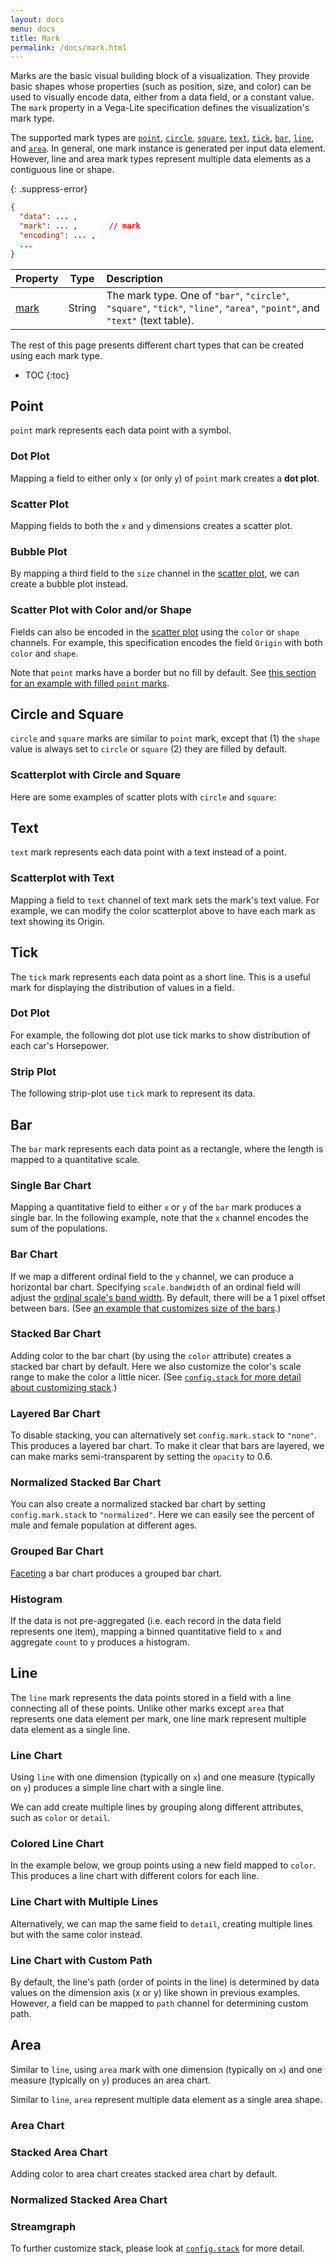 ```yaml
---
layout: docs
menu: docs
title: Mark
permalink: /docs/mark.html
---
```


Marks are the basic visual building block of a visualization.  They provide basic shapes whose properties (such as position, size, and color) can be used to visually encode data, either from a data field, or a constant value.  The `mark` property in a Vega-Lite specification defines the visualization's mark type.  

The supported mark types are [`point`](#point-mark), [`circle`](#circle-and-square-marks), [`square`](#circle-and-square-marks), [`text`](#text), [`tick`](#tick-mark), [`bar`](#bar-mark), [`line`](#line-mark), and [`area`](#area).  In general, one mark instance is generated per input data element. However, line and area mark types represent multiple data elements as a contiguous line or shape.

{: .suppress-error}
```json
{
  "data": ... ,       
  "mark": ... ,       // mark
  "encoding": ... ,
  ...
}
```

| Property             | Type          | Description    |
| :------------        |:-------------:| :------------- |
| [mark](mark.html)    | String        | The mark type.  One of `"bar"`, `"circle"`, `"square"`, `"tick"`, `"line"`, `"area"`, `"point"`, and `"text"` (text table). |

<!-- why mark-based approach over chart typology + but we support variety of chart types -->

The rest of this page presents different chart types that can be created using each mark type.

* TOC
{:toc}


## Point

`point` mark represents each data point with a symbol.  

### Dot Plot

Mapping a field to either only `x` (or only `y`) of `point` mark creates a **dot plot**.

<span class="vl-example" data-name="point_1d"></span>

### Scatter Plot

Mapping fields to both the `x` and `y` dimensions creates a scatter plot.

<span class="vl-example" data-name="scatter"></span>

### Bubble Plot

By mapping a third field to the `size` channel in the [scatter plot](#scatter), we can create a bubble plot instead.

<span class="vl-example" data-name="scatter_bubble"></span>

### Scatter Plot with Color and/or Shape

Fields can also be encoded in the [scatter plot](#scatter) using the `color` or `shape` channels.
For example, this specification encodes the field `Origin` with both `color` and `shape`.

<span class="vl-example" data-name="scatter_colored_with_shape"></span>

Note that `point` marks have a border but no fill by default.
See [this section for an example with filled `point` marks](config.html#config.mark.filled).

## Circle and Square

`circle` and `square` marks are similar to `point` mark, except that (1) the `shape` value is always set to `circle` or `square` (2) they are filled by default.

### Scatterplot with Circle and Square

Here are some examples of scatter plots with `circle` and `square`:

<span class="vl-example" data-name="circle"></span>

<span class="vl-example" data-name="square"></span>


## Text

`text` mark represents each data point with a text instead of a point.  

### Scatterplot with Text

Mapping a field to `text` channel of text mark sets the mark's text value.  For example, we can modify the color scatterplot above to have each mark as text showing its Origin.  

<span class="vl-example" data-name="text_scatter_colored"></span>

<!--
### Text Table Heatmap
__TODO__
-->

## Tick

The `tick` mark represents each data point as a short line.  This is a useful mark for displaying the distribution of values in a field.

### Dot Plot

For example, the following dot plot use tick marks to show distribution of each car's Horsepower.

<span class="vl-example" data-name="tick_dot"></span>

### Strip Plot

<!-- TODO: better explain this -->
The following strip-plot use `tick` mark to represent its data.

<span class="vl-example" data-name="tick_strip"></span>

<!--__TODO__ Colored Tick with adjusted size and thickness-->

## Bar

The `bar` mark represents each data point as a rectangle, where the length is mapped to a quantitative scale.


### Single Bar Chart

Mapping a quantitative field to either `x` or `y` of the `bar` mark produces a single bar.  In the following example, note that the `x` channel encodes the sum of the populations.

<span class="vl-example" data-name="bar_1d"></span>


### Bar Chart

If we map a different ordinal field to the `y` channel, we can produce a horizontal bar chart. Specifying `scale.bandWidth` of an ordinal field will adjust the [ordinal scale's band width](https://github.com/mbostock/d3/wiki/Ordinal-Scales#ordinal_rangeBands).  By default, there will be a 1 pixel offset between bars.  (See [an example that customizes size of the bars](encoding.html#ex-bar-size).)

<!-- TODO: Need to update docs our and Vega's scale.bandWidth property and link there instead -->

<span class="vl-example" data-name="bar_aggregate"></span>

### Stacked Bar Chart

Adding color to the bar chart (by using the `color` attribute) creates a stacked bar chart by default.  Here we also customize the color's scale range to make the color a little nicer.
(See [`config.stack` for more detail about customizing stack](config.html#stack-config).)


<span class="vl-example" data-name="stacked_bar_population"></span>


### Layered Bar Chart

To disable stacking, you can alternatively set `config.mark.stack` to `"none"`.
This produces a layered bar chart.
To make it clear that bars are layered, we can make marks semi-transparent by setting the `opacity` to 0.6.

<span class="vl-example" data-name="bar_layered_transparent"></span>


### Normalized Stacked Bar Chart

<!-- TODO: better explain this -->
You can also create a normalized stacked bar chart by setting `config.mark.stack` to `"normalized"`.  Here we can easily see the percent of male and female population at different ages.  

<span class="vl-example" data-name="stacked_bar_normalize"></span>


### Grouped Bar Chart

<!-- TODO: better explain this -->
[Faceting](facet.html) a bar chart produces a grouped bar chart.

<span class="vl-example" data-name="bar_grouped"></span>

<!-- ### Table Heat Map -->



### Histogram
If the data is not pre-aggregated (i.e. each record in the data field represents one item),
mapping a binned quantitative field to `x` and aggregate `count` to `y` produces a histogram.

<span class="vl-example" data-name="histogram"></span>

## Line

The `line` mark represents the data points stored in a field with a line connecting all of these points.  Unlike other marks except `area` that represents one data element per mark, one line mark represent multiple data element as a single line.  

### Line Chart

Using `line` with one dimension (typically on `x`) and one measure (typically on `y`) produces a simple line chart with a single line.

<span class="vl-example" data-name="line"></span>

We can add create multiple lines by grouping along different attributes, such as `color` or `detail`.

### Colored Line Chart

In the example below, we group points using a new field mapped to `color`. This produces a line chart with different colors for each line.

<span class="vl-example" data-name="line_color"></span>

### Line Chart with Multiple Lines

Alternatively, we can map the same field to `detail`, creating multiple lines but with the same color instead.

<span class="vl-example" data-name="line_detail"></span>

### Line Chart with Custom Path

By default, the line's path (order of points in the line) is determined by data values on the dimension axis (x or y) like shown in previous examples.  However, a field can be mapped to `path` channel for determining custom path.

<span class="vl-example" data-name="scatter_connected"></span>

## Area

Similar to `line`, using `area` mark with one dimension (typically on `x`) and one measure (typically on `y`) produces an area chart.  

Similar to `line`, `area` represent multiple data element as a single area shape.  

### Area Chart


### Stacked Area Chart


Adding color to area chart creates stacked area chart by default.


### Normalized Stacked Area Chart
<!-- normalized area chart -->


### Streamgraph

To further customize stack, please look at [`config.stack`](config.html#stack-config) for more detail.
